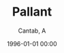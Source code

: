 ---
layout: post
title: Pallant

date: 1996-01-01 00:00
author: Cantab, A
link: https://doi.org/10.1093/nq/s1-VII.174.206-e

year: 1853
---